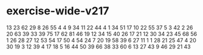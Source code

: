 # exercise-wide-v217
13
23
62
29
8
26
55
4
4
9
34
11
22
44
4
1
34
51
17
10
22
55
37
5
3
42
2
26
20
63
39
33
39
75
17
62
81
46
19
12
34
15
40
26
17
21
12
30
34
23
45
68
56
1
26
28
27
12
53
54
17
50
4
54
24
7
20
19
58
39
6
27
11
1
1
28
21
25
47
4
20
30
19
3
12
39
4
17
18
5
16
44
50
39
66
38
33
60
6
13
27
43
9
46
29
21
43
